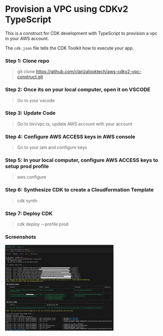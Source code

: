 # Provision a VPC using CDKv2 TypeScript

This is a construct for CDK development with TypeScript to provision a vpc in your AWS account.

The `cdk.json` file tells the CDK Toolkit how to execute your app.

### Step 1: Clone repo 
> git clone https://github.com/clarizalooktech/aws-cdkv2-vpc-construct.git 

### Step 2: Once its on your local computer, open it on VSCODE
> Go to your vscode

### Step 3: Update Code
> Go to bin/vpc.ts, update AWS account with your account

### Step 4: Configure AWS ACCESS keys in AWS console
> Go to your iam and configure keys

### Step 5: In your local computer, configure AWS ACCESS keys to setup prod profile
> aws configure

### Step 6: Synthesize CDK to create a Cloudformation Template
> cdk synth

### Step 7: Deploy CDK
> cdk deploy --profile prod

### Screenshots
<img src="https://github.com/clarizalooktech/aws-cdkv2-vpc-construct/blob/main/vpc-cdk-deploy.JPG" alt="CDK Deploy" width="70%" height="70%" >